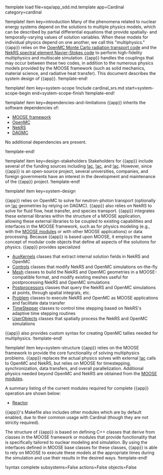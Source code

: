 !template load file=sqa/app_sdd.md.template app=Cardinal category=cardinal

!template! item key=introduction
Many of the phenomena related to nuclear energy systems depend on the solutions
to multiple physics models, which can be described by partial differential equations
that provide spatially- and temporally-varying values of solution variables. When
these models for individual physics depend on one another, we call this "multiphysics."
{{app}} relies on the [OpenMC Monte Carlo radiation transport code](https://docs.openmc.org/en/stable/) and the [NekRS spectral element Navier-Stokes code](https://nekrsdoc.readthedocs.io/en/latest/index.html) to perform high-fidelity multiphysics and
multiscale simulation. {{app}} handles the couplings that may occur between these two
codes, in addition to the numerous physics models provided by the MOOSE framework
(such as solid mechanics, material science, and radiative heat transfer).
This document describes the system design of {{app}}.
!template-end!

!template! item key=system-scope
!include cardinal_srs.md start=system-scope-begin end=system-scope-finish
!template-end!

!template! item key=dependencies-and-limitations
{{app}} inherits the software dependencies of:
 - [MOOSE framework](framework_sdd.md#dependencies-and-limitations)
 - [OpenMC](https://docs.openmc.org/en/stable/usersguide/install.html#prerequisites)
 - [NekRS](https://nekrsdoc.readthedocs.io/en/latest/requirements.html)
 - [DAGMC](https://svalinn.github.io/DAGMC/install/dependencies.html)

No additional dependencies are present.

!template-end!

!template! item key=design-stakeholders
Stakeholders for {{app}} include several of the funding sources including [!ac](DOE), [!ac](INL), and [!ac](ANL).
However, since {{app}} is an open-source project, several universities, companies, and foreign
governments have an interest in the development and maintenance of the {{app}} project.
!template-end!

!template! item key=system-design

{{app}} relies on OpenMC to solve for neutron-photon transport (optionally on
[!ac](CAD) geometries by relying on DAGMC). {{app}} also relies on NekRS to solve
for fluid flow, heat transfer, and species transport. {{app}} integrates these
external libraries within the structure of a MOOSE application, allowing these
external libraries to be coupled to existing capabilities and interfaces in the MOOSE
framework, such as for physics modeling (e.g., with the [MOOSE modules](Modules/index.md) or with other MOOSE applications)
or data processing. Because {{app}} is based upon MOOSE, it employs the same concept
of modular code objects that define all aspects of the solutions for physics.
{{app}} provides specialized

 - [AuxKernels](syntax/AuxKernels/index.md) classes that extract internal solution fields in NekRS and OpenMC
 - [Controls](syntax/Controls/index.md) classes that modify NekRS and OpenMC simulations on-the-fly
 - [Mesh](syntax/Mesh/index.md) classes to build the NekRS and OpenMC geometries in a MOOSE-compatible format, and modify existing meshes useful for postprocessing NekRS and OpenMC simulations
 - [Postprocessors](syntax/Postprocessors/index.md) classes that query the NekRS and OpenMC simulations at points, through spatial integrals, etc.
 - [Problem](syntax/Problem/index.md) classes to execute NekRS and OpenMC as MOOSE applications and facilitate data transfer
 - [TimeStepper](TimeStepper/index.md) classes to control time stepping based on NekRS's adaptive time stepping routines
 - [UserObjects](syntax/UserObjects/index.md) classes that spatially process the NekRS and OpenMC simulations

{{app}} also provides custom syntax for creating OpenMC tallies needed for multiphysics.
!template-end!

!template! item key=system-structure
{{app}} relies on the MOOSE framework to provide the core functionality of solving multiphysics problems. {{app}} replaces the actual physics solves with external [!ac](API) calls to OpenMC and NekRS, but relies on MOOSE for timestepping, synchronization, data transfers, and overall parallelization. Additional physics needed beyond OpenMC and NekRS are obtained from the [MOOSE modules](Modules/index.md).

A summary listing of the current modules required for complete {{app}} operation are shown below:

- [Reactor](reactor/index.md)

{{app}}'s Makefile also includes other modules which are by default enabled, due to
their common usage with Cardinal (though they are not strictly required).

The structure of {{app}} is based on defining C++ classes that derive from classes in the MOOSE
framework or modules that provide functionality that is specifically tailored to nuclear
modeling and simulation. By using the interfaces defined in MOOSE base classes for these classes,
{{app}} is able to rely on MOOSE to execute these models at the appropriate times during the
simulation and use their results in the desired ways.
!template-end!

!syntax complete subsystems=False actions=False objects=False
